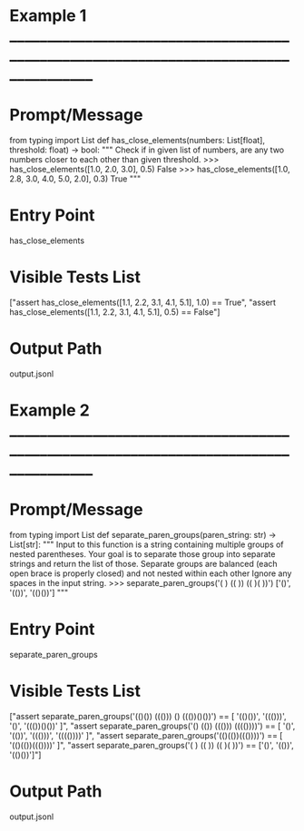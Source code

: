 
# Example 1 _____________________________________________________________________________________

# Prompt/Message

from typing import List   def has_close_elements(numbers: List[float], threshold: float) -> bool: """ Check if in given list of numbers, are any two numbers closer to each other than given threshold. >>> has_close_elements([1.0, 2.0, 3.0], 0.5) False >>> has_close_elements([1.0, 2.8, 3.0, 4.0, 5.0, 2.0], 0.3) True """

# Entry Point

has_close_elements

# Visible Tests List

["assert has_close_elements([1.1, 2.2, 3.1, 4.1, 5.1], 1.0) == True", "assert has_close_elements([1.1, 2.2, 3.1, 4.1, 5.1], 0.5) == False"]

# Output Path

output.jsonl


# Example 2 _____________________________________________________________________________________

# Prompt/Message

from typing import List   def separate_paren_groups(paren_string: str) -> List[str]: """ Input to this function is a string containing multiple groups of nested parentheses. Your goal is to separate those group into separate strings and return the list of those. Separate groups are balanced (each open brace is properly closed) and not nested within each other Ignore any spaces in the input string. >>> separate_paren_groups('( ) (( )) (( )( ))') ['()', '(())', '(()())'] """

# Entry Point

separate_paren_groups

# Visible Tests List

["assert separate_paren_groups('(()()) ((())) () ((())()())') == [ '(()())', '((()))', '()', '((())()())' ]",
"assert separate_paren_groups('() (()) ((())) (((())))') == [ '()', '(())', '((()))', '(((())))' ]",
"assert separate_paren_groups('(()(())((())))') == [ '(()(())((())))' ]",
"assert separate_paren_groups('( ) (( )) (( )( ))') == ['()', '(())', '(()())']"]

# Output Path

output.jsonl
